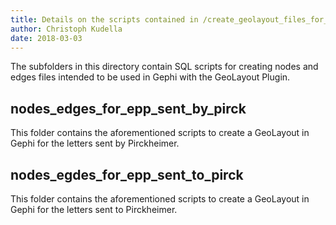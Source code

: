 ```yaml
---
title: Details on the scripts contained in /create_geolayout_files_for_gephi/
author: Christoph Kudella
date: 2018-03-03
---
```

The subfolders in this directory contain SQL scripts for creating nodes and edges files intended to be used in Gephi with the GeoLayout Plugin.

## nodes_edges_for_epp_sent_by_pirck
This folder contains the aforementioned scripts to create a GeoLayout in Gephi for the letters sent by Pirckheimer.

## nodes_egdes_for_epp_sent_to_pirck
This folder contains the aforementioned scripts to create a GeoLayout in Gephi for the letters sent to Pirckheimer.
